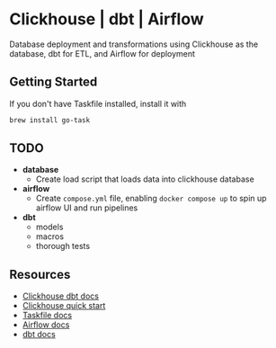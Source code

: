 # Clickhouse | dbt | Airflow
Database deployment and transformations using Clickhouse as the database, dbt for ETL, and Airflow for deployment


## Getting Started
If you don't have Taskfile installed, install it with
```sh
brew install go-task
```


## TODO
* **database**
  * Create load script that loads data into clickhouse database
* **airflow**
  * Create `compose.yml` file, enabling `docker compose up` to spin up airflow UI and run pipelines
* **dbt**
  * models
  * macros
  * thorough tests


## Resources
* [Clickhouse dbt docs](https://clickhouse.com/docs/en/integrations/dbt)
* [Clickhouse quick start](https://clickhouse.com/docs/en/getting-started/quick-start)
* [Taskfile docs](https://taskfile.dev/)
* [Airflow docs](https://airflow.apache.org/docs/apache-airflow/stable/start.html)
* [dbt docs](https://docs.getdbt.com/docs/introduction)